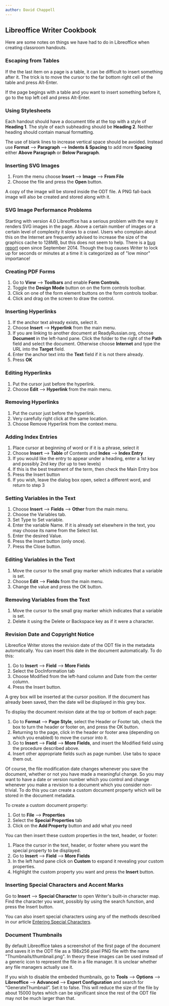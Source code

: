 ```yaml
---
author: David Chappell
---
```


## Libreoffice Writer Cookbook

Here are some notes on things we have had to do in Libreoffice when
creating classroom handouts.

### Escaping from Tables

If the the last item on a page is a table, it can be difficult to insert
something after it. The trick is to move the cursor to the far bottom 
right cell of the table and press Alt-Enter.

If the page begings with a table and you want to insert something before it,
go to the top left cell and press Alt-Enter.

### Using Stylesheets

Each handout should have a document title at the top with a style of
**Heading 1**. The style of each subheading should be **Heading 2**. Neither
heading should contain manual formatting.

The use of blank lines to increase vertical space should be avoided.
Instead use **Format** ⟶  **Paragraph** ⟶  **Indents &amp; Spacing** to add more
**Spacing** either **Above Paragraph** or **Below Paragraph**.

### Inserting SVG Images

1.  From the menu choose **Insert** ⟶  **Image** ⟶  **From File**
2.  Choose the file and press the **Open** button.

A copy of the image will be stored inside the ODT file. A PNG fall-back
image will also be created and stored along with it.

### SVG Image Performance Problems

Starting with version 4.0 Libreoffice has a serious problem with the way it
renders SVG images in the page. Above a certain number of images or a certain
level of complexity it slows to a crawl.  Users who complain about this on the
Internet are frequently advised to increase the size of the graphics cache to
128MB, but this does not seem to help. There is a
[bug report](https://bugs.documentfoundation.org/show_bug.cgi?id=83426)
open since September 2014. Though the bug causes Writer to lock up for
seconds or minutes at a time it is categorized as of "low minor" importance!

### Creating PDF Forms

1. Go to **View** ⟶  **Toolbars** and enable **Form Controls**.
2. Toggle the **Design Mode** button on on the form controls toolbar.
3. Click on one of the form element buttons on the form controls toolbar.
4. Click and drag on the screen to draw the control.

### Inserting Hyperlinks

1. If the anchor text already exists, select it.
2. Choose **Insert** ⟶  **Hyperlink** from the main menu.
3. If you are linking to another document at ReadyRussian.org, choose
   **Document** in the left-hand pane. Click the folder to the right of
   the **Path** field and select the document. Otherwise choose
   **Internet** and type the URL into the **Target** field.
4. Enter the anchor text into the **Text** field if it is not there
   already.
5. Press **OK**

### Editing Hyperlinks

1. Put the cursor just before the hyperlink.
2. Choose **Edit** ⟶  **Hyperlink** from the main menu.

### Removing Hyperlinks

1. Put the cursor just before the hyperlink.
2. Very carefully right click at the same location.
3. Choose Remove Hyperlink from the context menu.

### Adding Index Entries

1. Place cursor at beginning of word or if it is a phrase, select it
2. Choose **Insert** ⟶  **Table** of Contents and **Index** ⟶  **Index Entry**
3. If you would like the entry to appear under a heading, enter a 1st
   key and possibly 2nd key (for up to two levels)
4. If this is the best treatment of the term, then check the Main Entry
   box
5. Press the Insert button
6. If you wish, leave the dialog box open, select a different word, and
   return to step 3

### Setting Variables in the Text

1. Choose **Insert** ⟶  **Fields** ⟶  **Other** from the main menu.
2. Choose the Variables tab.
3. Set Type to Set variable.
4. Enter the variable Name. If it is already set elsewhere in the text,
   you may choose its name from the Select list.
5. Enter the desired Value.
6. Press the Insert button (only once).
7. Press the Close button.

### Editing Variables in the Text

1.  Move the cursor to the small gray marker which indicates that a
    variable is set.
2.  Choose **Edit** ⟶  **Fields** from the main menu.
3.  Change the value and press the OK button.

### Removing Variables from the Text

1.  Move the cursor to the small gray marker which indicates that a
    variable is set.
2.  Delete it using the Delete or Backspace key as if it were a
    character.

### Revision Date and Copyright Notice

Libreofice Writer stores the revision date of the ODT file in the metadata
automatically. You can insert this date in the document automatically. To
do this:

1.  Go to **Insert** ⟶   **Field** ⟶   **More Fields**
2.  Select the DocInformation tab
3.  Choose Modified from the left-hand column and Date from the center
    column.
4.  Press the Insert button.

A grey box will be inserted at the cursor position. If the document has already
been saved, then the date will be displayed in this grey box.

To display the document revision date at the top or bottom of each 
page:

1.  Go to **Format** ⟶  **Page Style**, select the Header or Footer tab,
    check the box to turn the header or footer on, and press the
	OK button.
2.  Returning to the page, click in the header or footer area
    (depending on which you enabled) to move the cursor into it.
3.  Go to **Insert** ⟶  **Field** ⟶  **More Fields**, and insert the Modified
    field using the procedure described above.
4.  Insert other appropriate fields such as page number. Use tabs
    to space them out.

Of course, the file modification date changes whenever you save the document,
whether or not you have made a meaningful change. So you may want to have
a date or version number which you control and change whenever you make a
revision to a document which you consider non-trivial. To do this you can 
create a custom document property which will be stored in the document metadata.

To create a custom document property:

1.  Got to **File** ⟶  **Properties**
2.  Select the **Special Properties** tab
3.  Click on the **Add Property** button and add what you need

You can then insert these custom properties in the text, header, or footer:

1.  Place the cursor in the text, header, or footer where you want the
    special property to be displayed.
2.  Go to **Insert** ⟶  **Field** ⟶  **More Fields**
3.  In the left hand pane click on **Custom** to expand it revealing
    your custom properties.
4.  Highlight the custom property you want and press the **Insert** button.

### Inserting Special Characters and Accent Marks

Go to **Insert** ⟶  **Special Character** to open Writer's built-in character map.
Find the character you want, possibly by using the search function, and
press the Insert button.

You can also insert special characters using any of the methods described
in our article [Entering Special Characters](../special-characters).

### Document Thumbnails

By default Libreoffice takes a screenshot of the first page of the document and
saves it in the ODT file as a 198x256 pixel PNG file with the name
"Thumbnails/thumbnail.png". In theory these images can be used instead of a
generic icon to represent the file in a file manager. It is unclear whether
any file managers actually use it.

If you wish to disable the embeded thumbnails, go to **Tools** ⟶  **Options** ⟶  **Libreoffice**
⟶  **Advanced** ⟶  **Expert Configuration** and search for “GenerateThumbnail”. Set it to
false. This will reduce the size of the file by about 15000 bytes which can be
significant since the rest of the ODT file may not be much larger than that.


